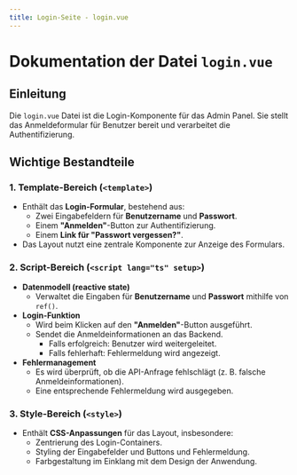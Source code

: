 ```yaml
---
title: Login-Seite - login.vue
---
```


# Dokumentation der Datei `login.vue`

## Einleitung

Die `login.vue` Datei ist die Login-Komponente für das Admin Panel. Sie stellt das Anmeldeformular für Benutzer bereit und verarbeitet die Authentifizierung.

## Wichtige Bestandteile

### 1. **Template-Bereich (`<template>`)**

- Enthält das **Login-Formular**, bestehend aus:
  - Zwei Eingabefeldern für **Benutzername** und **Passwort**.
  - Einem **"Anmelden"**-Button zur Authentifizierung.
  - Einem **Link für "Passwort vergessen?"**.
- Das Layout nutzt eine zentrale Komponente zur Anzeige des Formulars.

### 2. **Script-Bereich (`<script lang="ts" setup>`)**

- **Datenmodell (reactive state)**
  - Verwaltet die Eingaben für **Benutzername** und **Passwort** mithilfe von `ref()`.
- **Login-Funktion**
  - Wird beim Klicken auf den **"Anmelden"**-Button ausgeführt.
  - Sendet die Anmeldeinformationen an das Backend.
    - Falls erfolgreich: Benutzer wird weitergeleitet.
    - Falls fehlerhaft: Fehlermeldung wird angezeigt.
- **Fehlermanagement**
  - Es wird überprüft, ob die API-Anfrage fehlschlägt (z. B. falsche Anmeldeinformationen).
  - Eine entsprechende Fehlermeldung wird ausgegeben.

### 3. **Style-Bereich (`<style>`)**

- Enthält **CSS-Anpassungen** für das Layout, insbesondere:
  - Zentrierung des Login-Containers.
  - Styling der Eingabefelder und Buttons und Fehlermeldung.
  - Farbgestaltung im Einklang mit dem Design der Anwendung.
